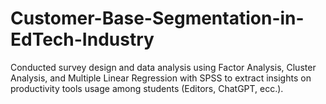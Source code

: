 # Customer-Base-Segmentation-in-EdTech-Industry
Conducted survey design and data analysis using Factor Analysis, Cluster Analysis, and Multiple Linear Regression with SPSS to extract insights on productivity tools usage among students (Editors, ChatGPT, ecc.).
